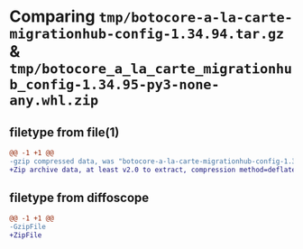 # Comparing `tmp/botocore-a-la-carte-migrationhub-config-1.34.94.tar.gz` & `tmp/botocore_a_la_carte_migrationhub_config-1.34.95-py3-none-any.whl.zip`

## filetype from file(1)

```diff
@@ -1 +1 @@
-gzip compressed data, was "botocore-a-la-carte-migrationhub-config-1.34.94.tar", last modified: Tue Apr 30 01:01:34 2024, max compression
+Zip archive data, at least v2.0 to extract, compression method=deflate
```

## filetype from diffoscope

```diff
@@ -1 +1 @@
-GzipFile
+ZipFile
```

